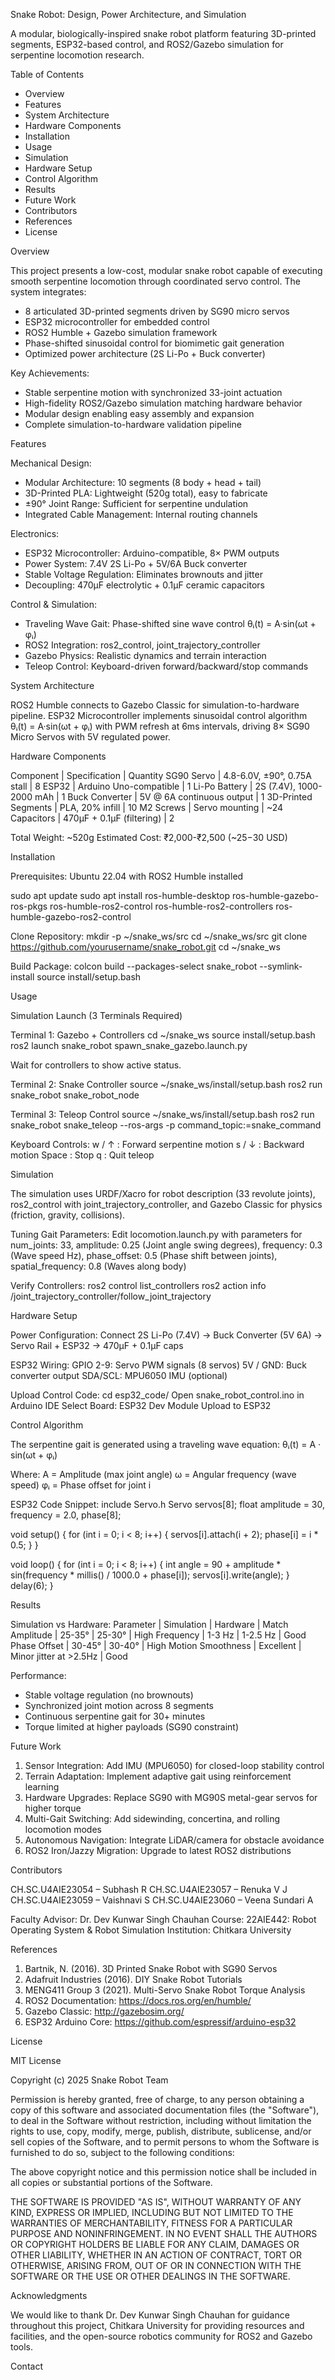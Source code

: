 Snake Robot: Design, Power Architecture, and Simulation

A modular, biologically-inspired snake robot platform featuring 3D-printed segments, ESP32-based control, and ROS2/Gazebo simulation for serpentine locomotion research.

Table of Contents
- Overview
- Features
- System Architecture
- Hardware Components
- Installation
- Usage
- Simulation
- Hardware Setup
- Control Algorithm
- Results
- Future Work
- Contributors
- References
- License

Overview

This project presents a low-cost, modular snake robot capable of executing smooth serpentine locomotion through coordinated servo control. The system integrates:

- 8 articulated 3D-printed segments driven by SG90 micro servos
- ESP32 microcontroller for embedded control
- ROS2 Humble + Gazebo simulation framework
- Phase-shifted sinusoidal control for biomimetic gait generation
- Optimized power architecture (2S Li-Po + Buck converter)

Key Achievements:
- Stable serpentine motion with synchronized 33-joint actuation
- High-fidelity ROS2/Gazebo simulation matching hardware behavior
- Modular design enabling easy assembly and expansion
- Complete simulation-to-hardware validation pipeline

Features

Mechanical Design:
- Modular Architecture: 10 segments (8 body + head + tail)
- 3D-Printed PLA: Lightweight (520g total), easy to fabricate
- ±90° Joint Range: Sufficient for serpentine undulation
- Integrated Cable Management: Internal routing channels

Electronics:
- ESP32 Microcontroller: Arduino-compatible, 8× PWM outputs
- Power System: 7.4V 2S Li-Po + 5V/6A Buck converter
- Stable Voltage Regulation: Eliminates brownouts and jitter
- Decoupling: 470µF electrolytic + 0.1µF ceramic capacitors

Control & Simulation:
- Traveling Wave Gait: Phase-shifted sine wave control θᵢ(t) = A·sin(ωt + φᵢ)
- ROS2 Integration: ros2_control, joint_trajectory_controller
- Gazebo Physics: Realistic dynamics and terrain interaction
- Teleop Control: Keyboard-driven forward/backward/stop commands

System Architecture

ROS2 Humble connects to Gazebo Classic for simulation-to-hardware pipeline. ESP32 Microcontroller implements sinusoidal control algorithm θᵢ(t) = A·sin(ωt + φᵢ) with PWM refresh at 6ms intervals, driving 8× SG90 Micro Servos with 5V regulated power.

Hardware Components

Component | Specification | Quantity
SG90 Servo | 4.8-6.0V, ±90°, 0.75A stall | 8
ESP32 | Arduino Uno-compatible | 1
Li-Po Battery | 2S (7.4V), 1000-2000 mAh | 1
Buck Converter | 5V @ 6A continuous output | 1
3D-Printed Segments | PLA, 20% infill | 10
M2 Screws | Servo mounting | ~24
Capacitors | 470µF + 0.1µF (filtering) | 2

Total Weight: ~520g
Estimated Cost: ₹2,000-₹2,500 (~$25-$30 USD)

Installation

Prerequisites:
Ubuntu 22.04 with ROS2 Humble installed

sudo apt update
sudo apt install ros-humble-desktop ros-humble-gazebo-ros-pkgs ros-humble-ros2-control ros-humble-ros2-controllers ros-humble-gazebo-ros2-control

Clone Repository:
mkdir -p ~/snake_ws/src
cd ~/snake_ws/src
git clone https://github.com/yourusername/snake_robot.git
cd ~/snake_ws

Build Package:
colcon build --packages-select snake_robot --symlink-install
source install/setup.bash

Usage

Simulation Launch (3 Terminals Required)

Terminal 1: Gazebo + Controllers
cd ~/snake_ws
source install/setup.bash
ros2 launch snake_robot spawn_snake_gazebo.launch.py

Wait for controllers to show active status.

Terminal 2: Snake Controller
source ~/snake_ws/install/setup.bash
ros2 run snake_robot snake_robot_node

Terminal 3: Teleop Control
source ~/snake_ws/install/setup.bash
ros2 run snake_robot snake_teleop --ros-args -p command_topic:=snake_command

Keyboard Controls:
w / ↑ : Forward serpentine motion
s / ↓ : Backward motion
Space : Stop
q : Quit teleop

Simulation

The simulation uses URDF/Xacro for robot description (33 revolute joints), ros2_control with joint_trajectory_controller, and Gazebo Classic for physics (friction, gravity, collisions).

Tuning Gait Parameters:
Edit locomotion.launch.py with parameters for num_joints: 33, amplitude: 0.25 (Joint angle swing degrees), frequency: 0.3 (Wave speed Hz), phase_offset: 0.5 (Phase shift between joints), spatial_frequency: 0.8 (Waves along body)

Verify Controllers:
ros2 control list_controllers
ros2 action info /joint_trajectory_controller/follow_joint_trajectory

Hardware Setup

Power Configuration:
Connect 2S Li-Po (7.4V) → Buck Converter (5V 6A) → Servo Rail + ESP32 → 470µF + 0.1µF caps

ESP32 Wiring:
GPIO 2-9: Servo PWM signals (8 servos)
5V / GND: Buck converter output
SDA/SCL: MPU6050 IMU (optional)

Upload Control Code:
cd esp32_code/
Open snake_robot_control.ino in Arduino IDE
Select Board: ESP32 Dev Module
Upload to ESP32

Control Algorithm

The serpentine gait is generated using a traveling wave equation:
θᵢ(t) = A · sin(ωt + φᵢ)

Where:
A = Amplitude (max joint angle)
ω = Angular frequency (wave speed)
φᵢ = Phase offset for joint i

ESP32 Code Snippet:
include Servo.h
Servo servos[8];
float amplitude = 30, frequency = 2.0, phase[8];

void setup() {
  for (int i = 0; i < 8; i++) {
    servos[i].attach(i + 2);
    phase[i] = i * 0.5;
  }
}

void loop() {
  for (int i = 0; i < 8; i++) {
    int angle = 90 + amplitude * sin(frequency * millis() / 1000.0 + phase[i]);
    servos[i].write(angle);
  }
  delay(6);
}

Results

Simulation vs Hardware:
Parameter | Simulation | Hardware | Match
Amplitude | 25-35° | 25-30° | High
Frequency | 1-3 Hz | 1-2.5 Hz | Good
Phase Offset | 30-45° | 30-40° | High
Motion Smoothness | Excellent | Minor jitter at >2.5Hz | Good

Performance:
- Stable voltage regulation (no brownouts)
- Synchronized joint motion across 8 segments
- Continuous serpentine gait for 30+ minutes
- Torque limited at higher payloads (SG90 constraint)

Future Work

1. Sensor Integration: Add IMU (MPU6050) for closed-loop stability control
2. Terrain Adaptation: Implement adaptive gait using reinforcement learning
3. Hardware Upgrades: Replace SG90 with MG90S metal-gear servos for higher torque
4. Multi-Gait Switching: Add sidewinding, concertina, and rolling locomotion modes
5. Autonomous Navigation: Integrate LiDAR/camera for obstacle avoidance
6. ROS2 Iron/Jazzy Migration: Upgrade to latest ROS2 distributions

Contributors

CH.SC.U4AIE23054 – Subhash R
CH.SC.U4AIE23057 – Renuka V J
CH.SC.U4AIE23059 – Vaishnavi S
CH.SC.U4AIE23060 – Veena Sundari A

Faculty Advisor: Dr. Dev Kunwar Singh Chauhan
Course: 22AIE442: Robot Operating System & Robot Simulation
Institution: Chitkara University

References

1. Bartnik, N. (2016). 3D Printed Snake Robot with SG90 Servos
2. Adafruit Industries (2016). DIY Snake Robot Tutorials
3. MENG411 Group 3 (2021). Multi-Servo Snake Robot Torque Analysis
4. ROS2 Documentation: https://docs.ros.org/en/humble/
5. Gazebo Classic: http://gazebosim.org/
6. ESP32 Arduino Core: https://github.com/espressif/arduino-esp32

License

MIT License

Copyright (c) 2025 Snake Robot Team

Permission is hereby granted, free of charge, to any person obtaining a copy of this software and associated documentation files (the "Software"), to deal in the Software without restriction, including without limitation the rights to use, copy, modify, merge, publish, distribute, sublicense, and/or sell copies of the Software, and to permit persons to whom the Software is furnished to do so, subject to the following conditions:

The above copyright notice and this permission notice shall be included in all copies or substantial portions of the Software.

THE SOFTWARE IS PROVIDED "AS IS", WITHOUT WARRANTY OF ANY KIND, EXPRESS OR IMPLIED, INCLUDING BUT NOT LIMITED TO THE WARRANTIES OF MERCHANTABILITY, FITNESS FOR A PARTICULAR PURPOSE AND NONINFRINGEMENT. IN NO EVENT SHALL THE AUTHORS OR COPYRIGHT HOLDERS BE LIABLE FOR ANY CLAIM, DAMAGES OR OTHER LIABILITY, WHETHER IN AN ACTION OF CONTRACT, TORT OR OTHERWISE, ARISING FROM, OUT OF OR IN CONNECTION WITH THE SOFTWARE OR THE USE OR OTHER DEALINGS IN THE SOFTWARE.

Acknowledgments

We would like to thank Dr. Dev Kunwar Singh Chauhan for guidance throughout this project, Chitkara University for providing resources and facilities, and the open-source robotics community for ROS2 and Gazebo tools.

Contact

